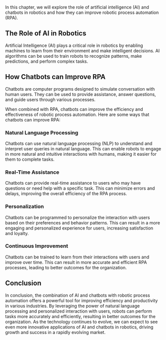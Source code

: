 
In this chapter, we will explore the role of artificial intelligence (AI) and chatbots in robotics and how they can improve robotic process automation (RPA).

The Role of AI in Robotics
--------------------------

Artificial Intelligence (AI) plays a critical role in robotics by enabling machines to learn from their environment and make intelligent decisions. AI algorithms can be used to train robots to recognize patterns, make predictions, and perform complex tasks.

How Chatbots can Improve RPA
----------------------------

Chatbots are computer programs designed to simulate conversation with human users. They can be used to provide assistance, answer questions, and guide users through various processes.

When combined with RPA, chatbots can improve the efficiency and effectiveness of robotic process automation. Here are some ways that chatbots can improve RPA:

### Natural Language Processing

Chatbots can use natural language processing (NLP) to understand and interpret user queries in natural language. This can enable robots to engage in more natural and intuitive interactions with humans, making it easier for them to complete tasks.

### Real-Time Assistance

Chatbots can provide real-time assistance to users who may have questions or need help with a specific task. This can minimize errors and delays, improving the overall efficiency of the RPA process.

### Personalization

Chatbots can be programmed to personalize the interaction with users based on their preferences and behavior patterns. This can result in a more engaging and personalized experience for users, increasing satisfaction and loyalty.

### Continuous Improvement

Chatbots can be trained to learn from their interactions with users and improve over time. This can result in more accurate and efficient RPA processes, leading to better outcomes for the organization.

Conclusion
----------

In conclusion, the combination of AI and chatbots with robotic process automation offers a powerful tool for improving efficiency and productivity in various industries. By leveraging the power of natural language processing and personalized interaction with users, robots can perform tasks more accurately and efficiently, resulting in better outcomes for the organization. As the technology continues to evolve, we can expect to see even more innovative applications of AI and chatbots in robotics, driving growth and success in a rapidly evolving market.
